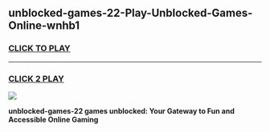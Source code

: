 
## unblocked-games-22-Play-Unblocked-Games-Online-wnhb1
<h3>
<a href="https://premium76.site?title=unblocked-games-22&ref=24A">CLICK TO PLAY</a></h3>
<hr>

<h3>
<a href="https://premium76.site?title=unblocked-games-22&ref=24A">CLICK 2 PLAY</a>
  
</h3>

<a href="https://premium76.site?title=unblocked-games-22&ref=24A"><img src="https://clearcache.store/games.png"></a>


**unblocked-games-22 games unblocked: Your Gateway to Fun and Accessible Online Gaming**
